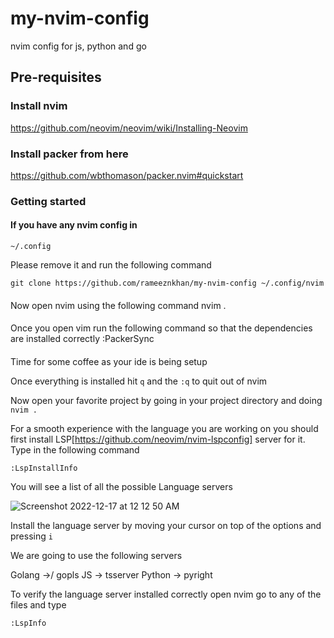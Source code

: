 # my-nvim-config
nvim config for js, python and go
## Pre-requisites
### Install nvim 
https://github.com/neovim/neovim/wiki/Installing-Neovim

### Install packer from here
https://github.com/wbthomason/packer.nvim#quickstart


### Getting started

#### If you have any nvim config in
```
~/.config
```

Please remove it and run the following command

```
git clone https://github.com/rameeznkhan/my-nvim-config ~/.config/nvim
```

####
Now open nvim using the following command
nvim .

####
Once you open vim run the following command so that the dependencies are installed correctly
:PackerSync

####
Time for some coffee as your ide is being setup

Once everything is installed hit `q` and the `:q` to quit out of nvim

Now open your favorite project by going in your project directory and doing `nvim .`

For a smooth experience with the language you are working on you should first install LSP[https://github.com/neovim/nvim-lspconfig] server for it. Type in the following command

```
:LspInstallInfo
```

You will see a list of all the possible Language servers 


![Screenshot 2022-12-17 at 12 12 50 AM](https://user-images.githubusercontent.com/3940637/208167146-d994291c-0c70-4feb-b3c9-f1b27aea4079.png)



Install the language server by moving your cursor on top of the options and pressing `i`

We are going to use the following servers

Golang ->/ gopls
JS -> tsserver
Python -> pyright

To verify the language server installed correctly open nvim go to any of the files and type 

```
:LspInfo
```















